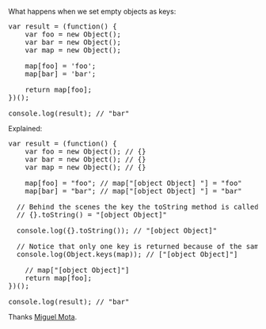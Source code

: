 What happens when we set empty objects as keys:

<pre lang="javascript">
var result = (function() {
    var foo = new Object();
    var bar = new Object();
    var map = new Object();

    map[foo] = 'foo';
    map[bar] = 'bar';

    return map[foo];
})();

console.log(result); // "bar"
</pre>

Explained:

<pre lang="javascript">
var result = (function() {
    var foo = new Object(); // {}
    var bar = new Object(); // {}
    var map = new Object(); // {}

    map[foo] = "foo"; // map["[object Object] "] = "foo"
    map[bar] = "bar"; // map["[object Object] "] = "bar"

  // Behind the scenes the key the toString method is called for object keys, so:
  // {}.toString() = "[object Object]"

  console.log({}.toString()); // "[object Object]"

  // Notice that only one key is returned because of the same key name:
  console.log(Object.keys(map)); // ["[object Object]"]

    // map["[object Object]"]
    return map[foo];
})();

console.log(result); // "bar"
</pre>

Thanks [Miguel Mota](http://www.miguelmota.com/).
